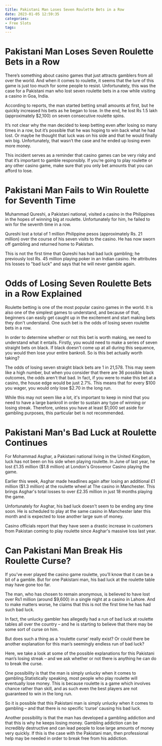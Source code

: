 ```yaml
---
title: Pakistani Man Loses Seven Roulette Bets in a Row 
date: 2023-01-05 12:59:35
categories:
- Free Slots
tags:
---
```



#  Pakistani Man Loses Seven Roulette Bets in a Row 

There’s something about casino games that just attracts gamblers from all over the world. And when it comes to roulette, it seems that the lure of this game is just too much for some people to resist. Unfortunately, this was the case for a Pakistani man who lost seven roulette bets in a row while visiting a casino in Goa, India.

According to reports, the man started betting small amounts at first, but he quickly increased his bets as he began to lose. In the end, he lost Rs 1.5 lakh (approximately $2,100) on seven consecutive roulette spins. 

It’s not clear why the man decided to keep betting even after losing so many times in a row, but it’s possible that he was hoping to win back what he had lost. Or maybe he thought that luck was on his side and that he would finally win big. Unfortunately, that wasn’t the case and he ended up losing even more money.

This incident serves as a reminder that casino games can be very risky and that it’s important to gamble responsibly. If you’re going to play roulette or any other casino game, make sure that you only bet amounts that you can afford to lose.

#  Pakistani Man Fails to Win Roulette for Seventh Time 

Muhammad Qureshi, a Pakistani national, visited a casino in the Philippines in the hopes of winning big at roulette. Unfortunately for him, he failed to win for the seventh time in a row.

Qureshi lost a total of 1 million Philippine pesos (approximately Rs. 21 million) over the course of his seven visits to the casino. He has now sworn off gambling and returned home to Pakistan.

This is not the first time that Qureshi has had bad luck gambling; he previously lost Rs. 45 million playing poker in an Indian casino. He attributes his losses to "bad luck" and says that he will never gamble again.

#  Odds of Losing Seven Roulette Bets in a Row Explained 

Roulette betting is one of the most popular casino games in the world. It is also one of the simplest games to understand, and because of that, beginners can easily get caught up in the excitement and start making bets they don't understand. One such bet is the odds of losing seven roulette bets in a row.

In order to determine whether or not this bet is worth making, we need to understand what it entails. Firstly, you would need to make a series of seven straight bets on black. If black doesn't come up at all during this sequence, you would then lose your entire bankroll. So is this bet actually worth taking?

The odds of losing seven straight black bets are 1 in 21,578. This may seem like a high number, but when you consider that there are 36 possible black outcomes, the odds aren't that bad. In fact, if you were to make this bet at a casino, the house edge would be just 2.7%. This means that for every $100 you wager, you would only lose $2.70 in the long run. 

While this may not seem like a lot, it's important to keep in mind that you need to have a large bankroll in order to sustain any type of winning or losing streak. Therefore, unless you have at least $1,000 set aside for gambling purposes, this particular bet is not recommended.

#  Pakistani Man's Bad Luck at Roulette Continues 

For Mohammad Asghar, a Pakistani national living in the United Kingdom, luck has not been on his side when playing roulette. In June of last year, he lost £1.35 million ($1.8 million) at London's Grosvenor Casino playing the game. 

Earlier this week, Asghar made headlines again after losing an additional £1 million ($1.3 million) at the roulette wheel at The casino in Manchester. This brings Asghar's total losses to over £2.35 million in just 18 months playing the game. 

Unfortunately for Asghar, his bad luck doesn't seem to be ending any time soon. He is scheduled to play at the same casino in Manchester later this month and is expected to lose another large sum of money. 

Casino officials report that they have seen a drastic increase in customers from Pakistan coming to play roulette since Asghar's massive loss last year.

#  Can Pakistani Man Break His Roulette Curse?

If you’ve ever played the casino game roulette, you’ll know that it can be a bit of a gamble. But for one Pakistani man, his bad luck at the roulette table may have gone too far.

The man, who has chosen to remain anonymous, is believed to have lost over Rs1 million (around $9,600) in a single night at a casino in Lahore. And to make matters worse, he claims that this is not the first time he has had such bad luck.

In fact, the unlucky gambler has allegedly had a run of bad luck at roulette tables all over the country – and he is starting to believe that there may be some sort of curse on him.

But does such a thing as a ‘roulette curse’ really exist? Or could there be another explanation for this man’s seemingly endless run of bad luck?

Here, we take a look at some of the possible explanations for this Pakistani man’s losing streak – and we ask whether or not there is anything he can do to break the curse.

One possibility is that the man is simply unlucky when it comes to gambling.Statistically speaking, most people who play roulette will eventually lose money. This is because roulette is a game which involves chance rather than skill, and as such even the best players are not guaranteed to win in the long run.

So it is possible that this Pakistani man is simply unlucky when it comes to gambling – and that there is no specific ‘curse’ causing his bad luck.

Another possibility is that the man has developed a gambling addiction and that this is why he keeps losing money. Gambling addiction can be incredibly destructive and can lead people to lose large amounts of money very quickly. If this is the case with the Pakistani man, then professional help may be needed in order to break free from his addiction.